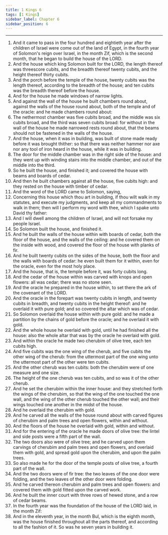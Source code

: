 ```yaml
---
title: 1 Kings 6
tags: [1 Kings]
sidebar_label: Chapter 6
sidebar_position: 6
---
```


---
1. And it came to pass in the four hundred and eightieth year after the children of Israel were come out of the land of Egypt, in the fourth year of Solomon's reign over Israel, in the month Zif, which is the second month, that he began to build the house of the LORD.
2. And the house which king Solomon built for the LORD, the length thereof was threescore cubits, and the breadth thereof twenty cubits, and the height thereof thirty cubits.
3. And the porch before the temple of the house, twenty cubits was the length thereof, according to the breadth of the house; and ten cubits was the breadth thereof before the house.
4. And for the house he made windows of narrow lights.
5. And against the wall of the house he built chambers round about, against the walls of the house round about, both of the temple and of the oracle: and he made chambers round about:
6. The nethermost chamber was five cubits broad, and the middle was six cubits broad, and the third was seven cubits broad: for without in the wall of the house he made narrowed rests round about, that the beams should not be fastened in the walls of the house.
7. And the house, when it was in building, was built of stone made ready before it was brought thither: so that there was neither hammer nor axe nor any tool of iron heard in the house, while it was in building.
8. The door for the middle chamber was in the right side of the house: and they went up with winding stairs into the middle chamber, and out of the middle into the third.
9. So he built the house, and finished it; and covered the house with beams and boards of cedar.
10. And then he built chambers against all the house, five cubits high: and they rested on the house with timber of cedar.
11. And the word of the LORD came to Solomon, saying,
12. Concerning this house which thou art in building, if thou wilt walk in my statutes, and execute my judgments, and keep all my commandments to walk in them; then will I perform my word with thee, which I spake unto David thy father:
13. And I will dwell among the children of Israel, and will not forsake my people Israel.
14. So Solomon built the house, and finished it.
15. And he built the walls of the house within with boards of cedar, both the floor of the house, and the walls of the ceiling: and he covered them on the inside with wood, and covered the floor of the house with planks of fir.
16. And he built twenty cubits on the sides of the house, both the floor and the walls with boards of cedar: he even built them for it within, even for the oracle, even for the most holy place.
17. And the house, that is, the temple before it, was forty cubits long.
18. And the cedar of the house within was carved with knops and open flowers: all was cedar; there was no stone seen.
19. And the oracle he prepared in the house within, to set there the ark of the covenant of the LORD.
20. And the oracle in the forepart was twenty cubits in length, and twenty cubits in breadth, and twenty cubits in the height thereof: and he overlaid it with pure gold; and so covered the altar which was of cedar.
21. So Solomon overlaid the house within with pure gold: and he made a partition by the chains of gold before the oracle; and he overlaid it with gold.
22. And the whole house he overlaid with gold, until he had finished all the house: also the whole altar that was by the oracle he overlaid with gold.
23. And within the oracle he made two cherubim of olive tree, each ten cubits high.
24. And five cubits was the one wing of the cherub, and five cubits the other wing of the cherub: from the uttermost part of the one wing unto the uttermost part of the other were ten cubits.
25. And the other cherub was ten cubits: both the cherubim were of one measure and one size.
26. The height of the one cherub was ten cubits, and so was it of the other cherub.
27. And he set the cherubim within the inner house: and they stretched forth the wings of the cherubim, so that the wing of the one touched the one wall, and the wing of the other cherub touched the other wall; and their wings touched one another in the midst of the house.
28. And he overlaid the cherubim with gold.
29. And he carved all the walls of the house round about with carved figures of cherubim and palm trees and open flowers, within and without.
30. And the floors of the house he overlaid with gold, within and without.
31. And for the entering of the oracle he made doors of olive tree: the lintel and side posts were a fifth part of the wall.
32. The two doors also were of olive tree; and he carved upon them carvings of cherubim and palm trees and open flowers, and overlaid them with gold, and spread gold upon the cherubim, and upon the palm trees.
33. So also made he for the door of the temple posts of olive tree, a fourth part of the wall.
34. And the two doors were of fir tree: the two leaves of the one door were folding, and the two leaves of the other door were folding.
35. And he carved thereon cherubim and palm trees and open flowers: and covered them with gold fitted upon the carved work.
36. And he built the inner court with three rows of hewed stone, and a row of cedar beams.
37. In the fourth year was the foundation of the house of the LORD laid, in the month Zif:
38. And in the eleventh year, in the month Bul, which is the eighth month, was the house finished throughout all the parts thereof, and according to all the fashion of it. So was he seven years in building it.